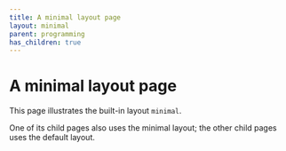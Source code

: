 ```yaml
---
title: A minimal layout page
layout: minimal
parent: programming
has_children: true
---
```


# A minimal layout page

This page illustrates the built-in layout `minimal`.

One of its child pages also uses the minimal layout; the other child pages uses the default layout.
